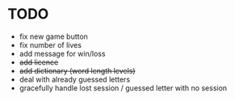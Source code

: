 # TODO
* fix new game button
* fix number of lives
* add message for win/loss
* ~~add licence~~
* ~~add dictionary (word length levels)~~
* deal with already guessed letters
* gracefully handle lost session / guessed letter with no session
